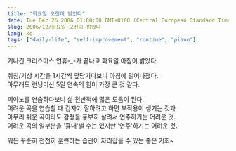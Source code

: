 ```yaml
---
title: "화요일 오전이 밝았다"
date: Tue Dec 26 2006 01:00:00 GMT+0100 (Central European Standard Time)
slug: 2006/12/화요일-오전이-밝았다
lang: ko
tags: ["daily-life", "self-improvement", "routine", "piano"]
---
```


기나긴 크리스마스 연휴-_-가 끝나고 화요일 아침이 밝았다.

취침/기상 시간을 1시간씩 앞당기다보니 아침에 일어나졌다.  
아무래도 런닝머신 5일 연속의 힘이 가장 큰 것 같다.

피아노를 연습하다보니 삶 전반적에 많은 도움이 된다.  
어려운 곡을 연습할 때 갑자기 잘하려고 하면 부작용이 생기는 것과  
아무리 쉬운 곡이라도 감정을 풍부히 살려서 연주하기는 어려운 것.  
어려운 곡의 일부분을 '흉내'낼 수는 있지만 '연주'하기는 어려운 것.

뭐든 꾸준히 천천히 훈련하는 습관이 자리잡을 수 있는 좋은 기회~
